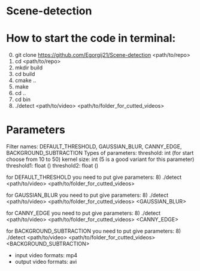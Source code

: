 # Scene-detection

# How to start the code in terminal:

0) git clone https://github.com/Egorgij21/Scene-detection <path/to/repo>
1) cd <path/to/repo>
2) mkdir build
3) cd build
4) cmake ..
5) make
6) cd ..
7) cd bin
8) ./detect <path/to/video> <path/to/folder_for_cutted_videos> <threshold> <filter name> <kernel size> <threshold1> <threshold2>
  
# Parameters
  
Filter names:     DEFAULT_THRESHOLD,
                  GAUSSIAN_BLUR,
                  CANNY_EDGE,
                  BACKGROUND_SUBTRACTION
Types of parameters:
                  threshold: int     (for start choose from 10 to 50)
                  kernel size: int   (5 is a good variant for this parameter)
                  threshold1: float  ()
                  threshold2: float  ()

for DEFAULT_THRESHOLD you need to put give parameters:
8) ./detect <path/to/video> <path/to/folder_for_cutted_videos> <threshold>
  
for GAUSSIAN_BLUR you need to put give parameters:
8) ./detect <path/to/video> <path/to/folder_for_cutted_videos> <threshold> <GAUSSIAN_BLUR> <kernel size>
  
for CANNY_EDGE you need to put give parameters:
8) ./detect <path/to/video> <path/to/folder_for_cutted_videos> <threshold> <CANNY_EDGE> <threshold1> <threshold2>
  
for BACKGROUND_SUBTRACTION you need to put give parameters:
8) ./detect <path/to/video> <path/to/folder_for_cutted_videos> <threshold> <BACKGROUND_SUBTRACTION>
  
* input video formats: mp4
* output video formats: avi
